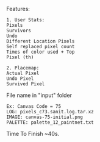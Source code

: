 Features:
```
1. User Stats:
Pixels
Survivors
Undo
Different Location Pixels
Self replaced pixel count
Times of color used + Top
Pixel (th)

2. Placemap:
Actual Pixel
Undo Pixel
Survived Pixel
```

File name in "input" folder
```
Ex: Canvas Code = 75
LOG: pixels_c73.sanit.log.tar.xz
IMAGE: canvas-75-initial.png
PALETTE: palette_12_paintnet.txt
```

Time To Finish ~40s.
